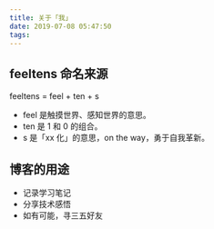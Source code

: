 ```yaml
---
title: 关于「我」
date: 2019-07-08 05:47:50
tags:
---
```


## feeltens 命名来源

feeltens = feel + ten + s

- feel 是触摸世界、感知世界的意思。
- ten 是 1 和 0 的组合。
- s 是「xx 化」的意思，on the way，勇于自我革新。

## 博客的用途

- 记录学习笔记
- 分享技术感悟
- 如有可能，寻三五好友

